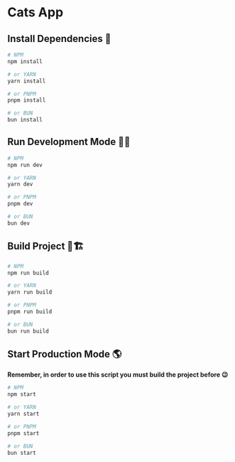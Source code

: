 # Cats App

## Install Dependencies 💾

```bash
# NPM
npm install

# or YARN
yarn install

# or PNPM
pnpm install

# or BUN
bun install
```

## Run Development Mode 🧑‍💻

```bash
# NPM
npm run dev

# or YARN
yarn dev

# or PNPM
pnpm dev

# or BUN
bun dev
```

## Build Project 👷🏗️

```bash
# NPM
npm run build

# or YARN
yarn run build

# or PNPM
pnpm run build

# or BUN
bun run build
```

## Start Production Mode 🌎

**Remember, in order to use this script you must build the project before 😉**

```bash
# NPM
npm start

# or YARN
yarn start

# or PNPM
pnpm start

# or BUN
bun start
```

